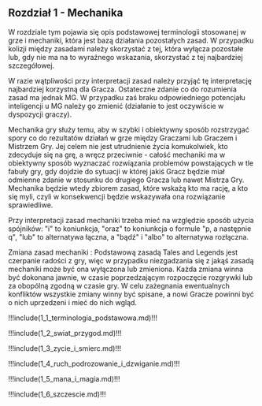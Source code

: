 ## Rozdział 1 - Mechanika

W rozdziale tym pojawia się opis podstawowej terminologii stosowanej w grze i mechaniki, która jest bazą działania pozostałych zasad. W przypadku kolizji między zasadami należy skorzystać z tej, która wyłącza pozostałe lub, gdy nie ma na to wyraźnego wskazania, skorzystać z tej najbardziej szczegółowej.

W razie wątpliwości przy interpretacji zasad należy przyjąć tę interpretację najbardziej korzystną dla Gracza. Ostateczne zdanie co do rozumienia zasad ma jednak MG. W przypadku zaś braku odpowiedniego potencjału inteligencji u MG należy go zmienić (działanie to jest oczywiście w dyspozycji graczy).

Mechanika gry służy temu, aby w szybki i obiektywny sposób rozstrzygać spory co do rezultatów działań w grze między Graczami lub Graczem i Mistrzem Gry. Jej celem nie jest utrudnienie życia komukolwiek, kto zdecyduje się na grę, a wręcz przeciwnie - całość mechaniki ma w obiektywny sposób wyznaczać rozwiązania problemów powstających w tle fabuły gry, gdy dojdzie do sytuacji w której jakiś Gracz będzie miał odmienne zdanie w stosunku do drugiego Gracza lub nawet Mistrza Gry. Mechanika będzie wtedy zbiorem zasad, które wskażą kto ma rację, a kto się myli, czyli w konsekwencji będzie wskazywała ona rozwiązanie sprawiedliwe.

Przy interpretacji zasad mechaniki trzeba mieć na względzie sposób użycia spójników: "i" to koniunkcja, "oraz" to koniunkcja o formule "p, a następnie q", "lub" to alternatywa łączna, a "bądź" i "albo" to alternatywa rozłączna.

Zmiana zasad mechaniki
: Podstawową zasadą Tales and Legends jest czerpanie radości z gry, więc w przypadku niezgadzania się z jakąś zasadą mechaniki może być ona wyłączona lub zmieniona. Każda zmiana winna być dokonana jawnie, w czasie poprzedzającym rozpoczęcie rozgrywki lub za obopólną zgodną w czasie gry. W celu zażegnania ewentualnych konfliktów wszystkie zmiany winny być spisane, a nowi Gracze powinni być o nich uprzedzeni i mieć do nich wgląd.

!!!include(1_1_terminologia_podstawowa.md)!!!

!!!include(1_2_swiat_przygod.md)!!!

!!!include(1_3_zycie_i_smierc.md)!!!

!!!include(1_4_ruch_podrozowanie_i_dzwiganie.md)!!!

!!!include(1_5_mana_i_magia.md)!!!

!!!include(1_6_szczescie.md)!!!